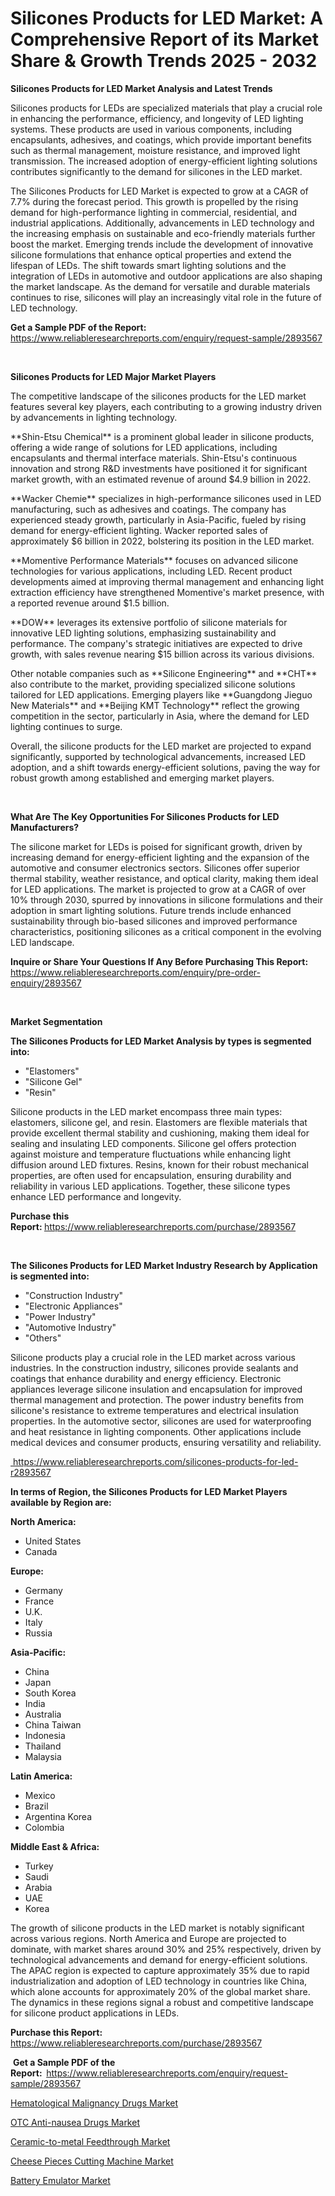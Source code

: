 <p><h1>Silicones Products for LED Market: A Comprehensive Report of its Market Share & Growth Trends 2025 - 2032</h1></p><p><strong>Silicones Products for LED Market Analysis and Latest Trends</strong></p>
<p><p>Silicones products for LEDs are specialized materials that play a crucial role in enhancing the performance, efficiency, and longevity of LED lighting systems. These products are used in various components, including encapsulants, adhesives, and coatings, which provide important benefits such as thermal management, moisture resistance, and improved light transmission. The increased adoption of energy-efficient lighting solutions contributes significantly to the demand for silicones in the LED market.</p><p>The Silicones Products for LED Market is expected to grow at a CAGR of 7.7% during the forecast period. This growth is propelled by the rising demand for high-performance lighting in commercial, residential, and industrial applications. Additionally, advancements in LED technology and the increasing emphasis on sustainable and eco-friendly materials further boost the market. Emerging trends include the development of innovative silicone formulations that enhance optical properties and extend the lifespan of LEDs. The shift towards smart lighting solutions and the integration of LEDs in automotive and outdoor applications are also shaping the market landscape. As the demand for versatile and durable materials continues to rise, silicones will play an increasingly vital role in the future of LED technology.</p></p>
<p><strong>Get a Sample PDF of the Report:&nbsp;</strong> <a href="https://www.reliableresearchreports.com/enquiry/request-sample/2893567?utm_campaign=7&utm_medium=2&utm_source=Github&utm_content=ia&utm_term=15032025&utm_id=silicones-products-for-led">https://www.reliableresearchreports.com/enquiry/request-sample/2893567</a></p>
<p>&nbsp;</p>
<p><strong>Silicones Products for LED Major Market Players</strong></p>
<p><p>The competitive landscape of the silicones products for the LED market features several key players, each contributing to a growing industry driven by advancements in lighting technology. </p><p>**Shin-Etsu Chemical** is a prominent global leader in silicone products, offering a wide range of solutions for LED applications, including encapsulants and thermal interface materials. Shin-Etsu's continuous innovation and strong R&D investments have positioned it for significant market growth, with an estimated revenue of around $4.9 billion in 2022.</p><p>**Wacker Chemie** specializes in high-performance silicones used in LED manufacturing, such as adhesives and coatings. The company has experienced steady growth, particularly in Asia-Pacific, fueled by rising demand for energy-efficient lighting. Wacker reported sales of approximately $6 billion in 2022, bolstering its position in the LED market.</p><p>**Momentive Performance Materials** focuses on advanced silicone technologies for various applications, including LED. Recent product developments aimed at improving thermal management and enhancing light extraction efficiency have strengthened Momentive's market presence, with a reported revenue around $1.5 billion.</p><p>**DOW** leverages its extensive portfolio of silicone materials for innovative LED lighting solutions, emphasizing sustainability and performance. The company's strategic initiatives are expected to drive growth, with sales revenue nearing $15 billion across its various divisions.</p><p>Other notable companies such as **Silicone Engineering** and **CHT** also contribute to the market, providing specialized silicone solutions tailored for LED applications. Emerging players like **Guangdong Jieguo New Materials** and **Beijing KMT Technology** reflect the growing competition in the sector, particularly in Asia, where the demand for LED lighting continues to surge.</p><p>Overall, the silicone products for the LED market are projected to expand significantly, supported by technological advancements, increased LED adoption, and a shift towards energy-efficient solutions, paving the way for robust growth among established and emerging market players.</p></p>
<p>&nbsp;</p>
<p><strong>What Are The Key Opportunities For Silicones Products for LED Manufacturers?</strong></p>
<p><p>The silicone market for LEDs is poised for significant growth, driven by increasing demand for energy-efficient lighting and the expansion of the automotive and consumer electronics sectors. Silicones offer superior thermal stability, weather resistance, and optical clarity, making them ideal for LED applications. The market is projected to grow at a CAGR of over 10% through 2030, spurred by innovations in silicone formulations and their adoption in smart lighting solutions. Future trends include enhanced sustainability through bio-based silicones and improved performance characteristics, positioning silicones as a critical component in the evolving LED landscape.</p></p>
<p><strong>Inquire or Share Your Questions If Any Before Purchasing This Report:</strong> <a href="https://www.reliableresearchreports.com/enquiry/pre-order-enquiry/2893567?utm_campaign=7&utm_medium=2&utm_source=Github&utm_content=ia&utm_term=15032025&utm_id=silicones-products-for-led">https://www.reliableresearchreports.com/enquiry/pre-order-enquiry/2893567</a></p>
<p>&nbsp;</p>
<p><strong>Market Segmentation</strong></p>
<p><strong>The Silicones Products for LED Market Analysis by types is segmented into:</strong></p>
<p><ul><li>"Elastomers"</li><li>"Silicone Gel"</li><li>"Resin"</li></ul></p>
<p><p>Silicone products in the LED market encompass three main types: elastomers, silicone gel, and resin. Elastomers are flexible materials that provide excellent thermal stability and cushioning, making them ideal for sealing and insulating LED components. Silicone gel offers protection against moisture and temperature fluctuations while enhancing light diffusion around LED fixtures. Resins, known for their robust mechanical properties, are often used for encapsulation, ensuring durability and reliability in various LED applications. Together, these silicone types enhance LED performance and longevity.</p></p>
<p><strong>Purchase this Report:&nbsp;</strong><a href="https://www.reliableresearchreports.com/purchase/2893567?utm_campaign=7&utm_medium=2&utm_source=Github&utm_content=ia&utm_term=15032025&utm_id=silicones-products-for-led">https://www.reliableresearchreports.com/purchase/2893567</a></p>
<p>&nbsp;</p>
<p><strong>The Silicones Products for LED Market Industry Research by Application is segmented into:</strong></p>
<p><ul><li>"Construction Industry"</li><li>"Electronic Appliances"</li><li>"Power Industry"</li><li>"Automotive Industry"</li><li>"Others"</li></ul></p>
<p><p>Silicone products play a crucial role in the LED market across various industries. In the construction industry, silicones provide sealants and coatings that enhance durability and energy efficiency. Electronic appliances leverage silicone insulation and encapsulation for improved thermal management and protection. The power industry benefits from silicone's resistance to extreme temperatures and electrical insulation properties. In the automotive sector, silicones are used for waterproofing and heat resistance in lighting components. Other applications include medical devices and consumer products, ensuring versatility and reliability.</p></p>
<p><a href="https://www.reliableresearchreports.com/silicones-products-for-led-r2893567?utm_campaign=7&utm_medium=2&utm_source=Github&utm_content=ia&utm_term=15032025&utm_id=silicones-products-for-led">&nbsp;https://www.reliableresearchreports.com/silicones-products-for-led-r2893567</a></p>
<p><strong>In terms of Region, the Silicones Products for LED Market Players available by Region are:</strong></p>
<p>
    <p> <strong> North America: </strong>
        <ul>
            <li>United States</li>
            <li>Canada</li>
        </ul>
        </p> 
    <p> <strong> Europe: </strong>
        <ul>
            <li>Germany</li>
            <li>France</li>
            <li>U.K.</li>
            <li>Italy</li>
            <li>Russia</li>
        </ul>
        </p> 
    <p> <strong> Asia-Pacific: </strong>
        <ul>
            <li>China</li>
            <li>Japan</li>
            <li>South Korea</li>
            <li>India</li>
            <li>Australia</li>
            <li>China Taiwan</li>
            <li>Indonesia</li>
            <li>Thailand</li>
            <li>Malaysia</li>
        </ul>
        </p> 
    <p> <strong> Latin America: </strong>
        <ul>
            <li>Mexico</li>
            <li>Brazil</li>
            <li>Argentina Korea</li>
            <li>Colombia</li>
        </ul>
        </p> 
    <p> <strong> Middle East & Africa: </strong>
        <ul>
            <li>Turkey</li>
            <li>Saudi</li>
            <li>Arabia</li>
            <li>UAE</li>
            <li>Korea</li>
        </ul>
    </p>
    </p>
<p><p>The growth of silicone products in the LED market is notably significant across various regions. North America and Europe are projected to dominate, with market shares around 30% and 25% respectively, driven by technological advancements and demand for energy-efficient solutions. The APAC region is expected to capture approximately 35% due to rapid industrialization and adoption of LED technology in countries like China, which alone accounts for approximately 20% of the global market share. The dynamics in these regions signal a robust and competitive landscape for silicone product applications in LEDs.</p></p>
<p><strong>Purchase this Report: </strong><a href="https://www.reliableresearchreports.com/purchase/2893567?utm_campaign=7&utm_medium=2&utm_source=Github&utm_content=ia&utm_term=15032025&utm_id=silicones-products-for-led">https://www.reliableresearchreports.com/purchase/2893567</a></p>
<p>&nbsp;<strong>Get a Sample PDF of the Report:&nbsp;&nbsp;</strong><a href="https://www.reliableresearchreports.com/enquiry/request-sample/2893567?utm_campaign=7&utm_medium=2&utm_source=Github&utm_content=ia&utm_term=15032025&utm_id=silicones-products-for-led">https://www.reliableresearchreports.com/enquiry/request-sample/2893567</a></p>
<p><strong></strong></p>
<p><p><a href="https://github.com/gasiorgary79/Market-Research-Report-List-1/blob/main/hematological-malignancy-drugs-market.md?utm_campaign=7&utm_medium=2&utm_source=Github&utm_content=ia&utm_term=15032025&utm_id=silicones-products-for-led">Hematological Malignancy Drugs Market</a></p><p><a href="https://github.com/wyettillesr4/Market-Research-Report-List-1/blob/main/otc-anti-nausea-drugs-market.md?utm_campaign=7&utm_medium=2&utm_source=Github&utm_content=ia&utm_term=15032025&utm_id=silicones-products-for-led">OTC Anti-nausea Drugs Market</a></p><p><a href="https://github.com/bufkamaiahi7/Market-Research-Report-List-1/blob/main/ceramic-to-metal-feedthrough-market.md?utm_campaign=7&utm_medium=2&utm_source=Github&utm_content=ia&utm_term=15032025&utm_id=silicones-products-for-led">Ceramic-to-metal Feedthrough Market</a></p><p><a href="https://github.com/vigatoimrene04/Market-Research-Report-List-1/blob/main/cheese-pieces-cutting-machine-market.md?utm_campaign=7&utm_medium=2&utm_source=Github&utm_content=ia&utm_term=15032025&utm_id=silicones-products-for-led">Cheese Pieces Cutting Machine Market</a></p><p><a href="https://github.com/fraryatena85/Market-Research-Report-List-1/blob/main/battery-emulator-market.md?utm_campaign=7&utm_medium=2&utm_source=Github&utm_content=ia&utm_term=15032025&utm_id=silicones-products-for-led">Battery Emulator Market</a></p></p>